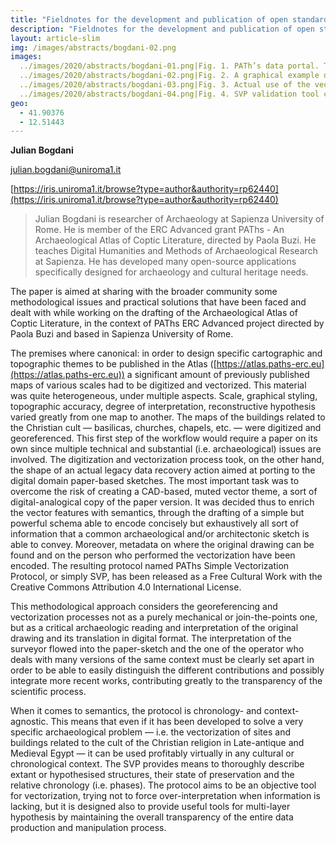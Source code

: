 ```yaml
---
title: "Fieldnotes for the development and publication of open standards for the vectorization of archaeologic and architectonic topographic legacy data"
description: "Fieldnotes for the development and publication of open standards for the vectorization of archaeologic and architectonic topographic legacy data"
layout: article-slim
img: /images/abstracts/bogdani-02.png
images:
  ../images/2020/abstracts/bogdani-01.png|Fig. 1. PATh’s data portal. The SVP official documentation page (https://docs.paths-erc.eu/data/svp)
  ../images/2020/abstracts/bogdani-02.png|Fig. 2. A graphical example of the SVP
  ../images/2020/abstracts/bogdani-03.png|Fig. 3. Actual use of the vector data created using SVP in the web application of the Archaeological Atlas of Coptic Literature (Abu Mina, https://atlas.paths-erc.eu/places/116)
  ../images/2020/abstracts/bogdani-04.png|Fig. 4. SVP validation tool created to encourage a strict implementation of the standard (https://paths-erc.eu/svp-validate/)
geo:
  - 41.90376
  - 12.51443
---
```



**Julian Bogdani**

[julian.bogdani@uniroma1.it](mailto:julian.bogdani@uniroma1.it)

[https://iris.uniroma1.it/browse?type=author&authority=rp62440](https://iris.uniroma1.it/browse?type=author&authority=rp62440)

> Julian Bogdani is researcher of Archaeology at Sapienza University of Rome. He is member of the ERC Advanced grant PAThs - An Archaeological Atlas of Coptic Literature, directed by Paola Buzi. He teaches Digital Humanities and Methods of Archaeological Research at Sapienza. He has developed many open-source applications specifically designed for archaeology and cultural heritage needs.

The paper is aimed at sharing with the broader community some methodological issues and practical solutions that have been faced and dealt with while working on the drafting of the Archaeological Atlas of Coptic Literature, in the context of PAThs ERC Advanced project directed by Paola Buzi and based in Sapienza University of Rome.

The premises where canonical: in order to design specific cartographic and topographic themes to be published in the Atlas ([https://atlas.paths-erc.eu](https://atlas.paths-erc.eu)) a significant amount of previously published maps of various scales had to be digitized and vectorized. This material was quite heterogeneous, under multiple aspects. Scale, graphical styling, topographic accuracy, degree of interpretation, reconstructive hypothesis varied greatly from one map to another. The maps of the buildings related to the Christian cult — basilicas, churches, chapels, etc. — were digitized and georeferenced. This first step of the workflow would require a paper on its own since multiple technical and substantial (i.e. archaeological) issues are involved. The digitization and vectorization process took, on the other hand, the shape of an actual legacy data recovery action aimed at porting to the digital domain paper-based sketches. The most important task was to overcome the risk of creating a CAD-based, muted vector theme, a sort of digital-analogical copy of the paper version. It was decided thus to enrich the vector features with semantics, through the drafting of a simple but powerful schema able to encode concisely but exhaustively all sort of information that a common archaeological and/or architectonic sketch is able to convey. Moreover, metadata on where the original drawing can be found and on the person who performed the vectorization have been encoded. The resulting protocol named PAThs Simple Vectorization Protocol, or simply SVP, has been released as a Free Cultural Work with the Creative Commons Attribution 4.0 International License.

This methodological approach considers the georeferencing and vectorization processes not as a purely mechanical or join-the-points one, but as a critical archaeologic reading and interpretation of the original drawing and its translation in digital format. The interpretation of the surveyor flowed into the paper-sketch and the one of the operator who deals with many versions of the same context must be clearly set apart in order to be able to easily distinguish the different contributions and possibly integrate more recent works, contributing greatly to the transparency of the scientific process.

When it comes to semantics, the protocol is chronology- and context-agnostic. This means that even if it has been developed to solve a very specific archaeological problem — i.e. the vectorization of sites and buildings related to the cult of the Christian religion in Late-antique and Medieval Egypt — it can be used profitably virtually in any cultural or chronological context. The SVP provides means to thoroughly describe extant or hypothesised structures, their state of preservation and the relative chronology (i.e. phases). The protocol aims to be an objective tool for vectorization, trying not to force over-interpretation when information is lacking, but it is designed also to provide useful tools for multi-layer hypothesis by maintaining the overall transparency of the entire data production and manipulation process.
